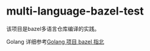# multi-language-bazel-test

该项目是bazel多语言仓库编译的实践。

Golang 详细参考[Golang 项目 bazel 指北](https://snxq.github.io/%E6%8A%80%E6%9C%AF/2018/11/19/Golang%E9%A1%B9%E7%9B%AEbazel%E6%8C%87%E5%8C%97.html)